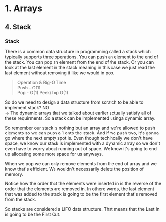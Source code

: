 # 1. Arrays

## 4. Stack

### Stack
There is a common data structure in programming called a stack which typically supports three operations. You can push an element to the end of the stack. You can pop an element from the end of the stack. Or you can look at the last element in the stack meaning in this case we just read the last element without removing it like we would in pop.

> Operation & Big-O Time   
Push - O(1)   
Pop - O(1)
Peek/Top O(1)

So do we need to design a data structure from scratch to be able to implement stack? NO   
-> The dynamic arrays that we talked about earlier actually satisfy all of these requirments. So a stack can be implemented usinga  dynamic array.   

So remember our stack is nothing but an array and we're allowed to push elements so we can push a 1 onto the stack. And if we push two, it's gonna go where the next empty spot is. Even though techincally we don't have space, we know our stack is implemented with a dynamic array so we don't even have to worry about running out of space. We know it's going to end up allocating some more space for us anyways.   

When we pop we can only remove elements from the end of array and we know that's efficient. We wouldn't necessarily delete the position of memory.

Notice how the order that the elements were inserted in is the reverse of the order that the elements are removed in. In othere words, the last element that was added to the stack is going to be the first element that's removed from the stack.   

So stacks are considered a LIFO data structure. That means that the Last In is going to be the First Out.